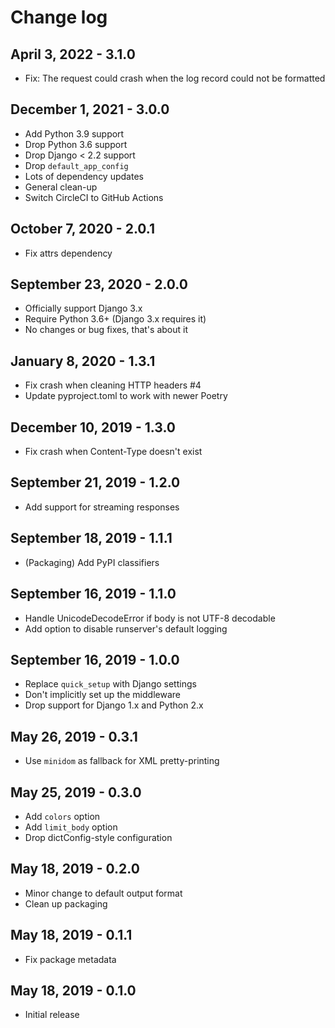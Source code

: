 # Change log

## April 3, 2022 - 3.1.0

- Fix: The request could crash when the log record could not be formatted

## December 1, 2021 - 3.0.0

- Add Python 3.9 support
- Drop Python 3.6 support
- Drop Django < 2.2 support
- Drop `default_app_config`
- Lots of dependency updates
- General clean-up
- Switch CircleCI to GitHub Actions

## October 7, 2020 - 2.0.1

- Fix attrs dependency

## September 23, 2020 - 2.0.0

- Officially support Django 3.x
- Require Python 3.6+ (Django 3.x requires it)
- No changes or bug fixes, that's about it

## January 8, 2020 - 1.3.1

- Fix crash when cleaning HTTP headers #4
- Update pyproject.toml to work with newer Poetry

## December 10, 2019 - 1.3.0

- Fix crash when Content-Type doesn't exist

## September 21, 2019 - 1.2.0

- Add support for streaming responses

## September 18, 2019 - 1.1.1

- (Packaging) Add PyPI classifiers

## September 16, 2019 - 1.1.0

- Handle UnicodeDecodeError if body is not UTF-8 decodable
- Add option to disable runserver's default logging

## September 16, 2019 - 1.0.0

- Replace `quick_setup` with Django settings
- Don't implicitly set up the middleware
- Drop support for Django 1.x and Python 2.x

## May 26, 2019 - 0.3.1

- Use `minidom` as fallback for XML pretty-printing

## May 25, 2019 - 0.3.0

- Add `colors` option
- Add `limit_body` option
- Drop dictConfig-style configuration

## May 18, 2019 - 0.2.0

- Minor change to default output format
- Clean up packaging

## May 18, 2019 - 0.1.1

- Fix package metadata

## May 18, 2019 - 0.1.0

- Initial release
